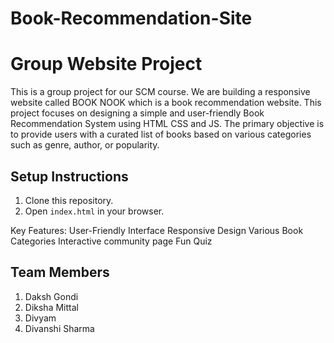 # Book-Recommendation-Site
# Group Website Project

This is a group project for our SCM course. We are building a responsive website called BOOK NOOK which is a book recommendation website.
This project focuses on designing a simple and user-friendly Book Recommendation System using HTML CSS and JS. The primary objective is to provide users with a curated list of books based on various categories such as genre, author, or popularity. 


## Setup Instructions
1. Clone this repository.
2. Open `index.html` in your browser.

Key Features:
User-Friendly Interface
Responsive Design
Various Book Categories
Interactive community page
Fun Quiz 

## Team Members
1. Daksh Gondi
2. Diksha Mittal
3. Divyam
4. Divanshi Sharma
